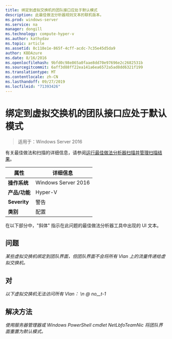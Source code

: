 ```yaml
---
title: 绑定到虚拟交换机的团队接口应处于默认模式
description: 此最佳做法分析器规则文本的联机版本。
ms.prod: windows-server
ms.service: na
manager: dongill
ms.technology: compute-hyper-v
ms.author: kathydav
ms.topic: article
ms.assetid: 8c118e1e-865f-4cff-acdc-7c35e45d5da9
author: KBDAzure
ms.date: 8/16/2016
ms.openlocfilehash: 9bfd0c98e865a0faae8dd70e97696e2c2682531b
ms.sourcegitcommit: 6aff3d88ff22ea141a6ea6572a5ad8dd6321f199
ms.translationtype: MT
ms.contentlocale: zh-CN
ms.lasthandoff: 09/27/2019
ms.locfileid: "71393426"
---
```

# <a name="the-team-interface-bound-to-a-virtual-switch-should-be-in-default-mode"></a>绑定到虚拟交换机的团队接口应处于默认模式

>适用于：Windows Server 2016

有关最佳做法和扫描的详细信息，请参阅[运行最佳做法分析器扫描并管理扫描结果](https://go.microsoft.com/fwlink/p/?LinkID=223177)。  
  
|属性|详细信息|  
|-|-|  
|**操作系统**|Windows Server 2016|  
|**产品/功能**|Hyper-V|  
|**Severity**|警告|  
|**类别**|配置|  
  
在以下部分中，"斜体" 指示在此问题的最佳做法分析器工具中出现的 UI 文本。  
  
## <a name="issue"></a>**问题**  
*某些虚拟交换机绑定到团队界面，但团队界面不会将所有 Vlan 上的流量传递给虚拟交换机。*  
  
## <a name="impact"></a>**对**  
*以下虚拟交换机无法访问所有 Vlan： \n @ no__t-1*  
  
## <a name="resolution"></a>**解决方法**  
*使用服务器管理器或 Windows PowerShell cmdlet NetLbfoTeamNic 将团队界面重置为默认模式。*  
  


